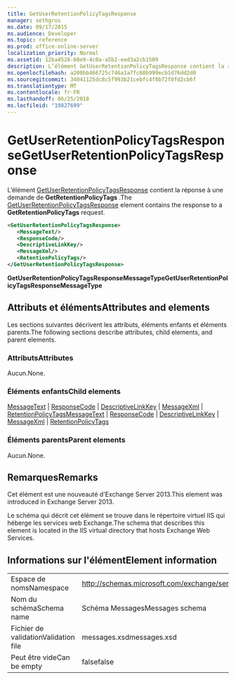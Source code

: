 ```yaml
---
title: GetUserRetentionPolicyTagsResponse
manager: sethgros
ms.date: 09/17/2015
ms.audience: Developer
ms.topic: reference
ms.prod: office-online-server
localization_priority: Normal
ms.assetid: 12ba4528-60e9-4c0a-a5b2-eed3a2cb1509
description: L’élément GetUserRetentionPolicyTagsResponse contient la réponse à une demande de GetRetentionPolicyTags.
ms.openlocfilehash: a208bb466725c746a1a7fc60b999ecb1d76dd2d0
ms.sourcegitcommit: 34041125dc8c5f993b21cebfc4f8b72f0fd2cb6f
ms.translationtype: MT
ms.contentlocale: fr-FR
ms.lasthandoff: 06/25/2018
ms.locfileid: "19827699"
---
```

# <a name="getuserretentionpolicytagsresponse"></a><span data-ttu-id="21b09-103">GetUserRetentionPolicyTagsResponse</span><span class="sxs-lookup"><span data-stu-id="21b09-103">GetUserRetentionPolicyTagsResponse</span></span>

<span data-ttu-id="21b09-104">L’élément [GetUserRetentionPolicyTagsResponse](getuserretentionpolicytagsresponse.md) contient la réponse à une demande de **GetRetentionPolicyTags** .</span><span class="sxs-lookup"><span data-stu-id="21b09-104">The [GetUserRetentionPolicyTagsResponse](getuserretentionpolicytagsresponse.md) element contains the response to a **GetRetentionPolicyTags** request.</span></span> 
  
```XML
<GetUserRetentionPolicyTagsResponse>
   <MessageText/>
   <ResponseCode/>
   <DescriptiveLinkKey/>
   <MessageXml/>
   <RetentionPolicyTags/>
</GetUserRetentionPolicyTagsResponse>
```

 <span data-ttu-id="21b09-105">**GetUserRetentionPolicyTagsResponseMessageType**</span><span class="sxs-lookup"><span data-stu-id="21b09-105">**GetUserRetentionPolicyTagsResponseMessageType**</span></span>
## <a name="attributes-and-elements"></a><span data-ttu-id="21b09-106">Attributs et éléments</span><span class="sxs-lookup"><span data-stu-id="21b09-106">Attributes and elements</span></span>

<span data-ttu-id="21b09-107">Les sections suivantes décrivent les attributs, éléments enfants et éléments parents.</span><span class="sxs-lookup"><span data-stu-id="21b09-107">The following sections describe attributes, child elements, and parent elements.</span></span>
  
### <a name="attributes"></a><span data-ttu-id="21b09-108">Attributs</span><span class="sxs-lookup"><span data-stu-id="21b09-108">Attributes</span></span>

<span data-ttu-id="21b09-109">Aucun.</span><span class="sxs-lookup"><span data-stu-id="21b09-109">None.</span></span>
  
### <a name="child-elements"></a><span data-ttu-id="21b09-110">Éléments enfants</span><span class="sxs-lookup"><span data-stu-id="21b09-110">Child elements</span></span>

<span data-ttu-id="21b09-111">[MessageText](messagetext.md) | [ResponseCode](responsecode.md) | [DescriptiveLinkKey](descriptivelinkkey.md) | [MessageXml](messagexml.md) | [RetentionPolicyTags](retentionpolicytags.md)</span><span class="sxs-lookup"><span data-stu-id="21b09-111">[MessageText](messagetext.md) | [ResponseCode](responsecode.md) | [DescriptiveLinkKey](descriptivelinkkey.md) | [MessageXml](messagexml.md) | [RetentionPolicyTags](retentionpolicytags.md)</span></span>
  
### <a name="parent-elements"></a><span data-ttu-id="21b09-112">Éléments parents</span><span class="sxs-lookup"><span data-stu-id="21b09-112">Parent elements</span></span>

<span data-ttu-id="21b09-113">Aucun.</span><span class="sxs-lookup"><span data-stu-id="21b09-113">None.</span></span>
  
## <a name="remarks"></a><span data-ttu-id="21b09-114">Remarques</span><span class="sxs-lookup"><span data-stu-id="21b09-114">Remarks</span></span>

<span data-ttu-id="21b09-115">Cet élément est une nouveauté d'Exchange Server 2013.</span><span class="sxs-lookup"><span data-stu-id="21b09-115">This element was introduced in Exchange Server 2013.</span></span>
  
<span data-ttu-id="21b09-116">Le schéma qui décrit cet élément se trouve dans le répertoire virtuel IIS qui héberge les services web Exchange.</span><span class="sxs-lookup"><span data-stu-id="21b09-116">The schema that describes this element is located in the IIS virtual directory that hosts Exchange Web Services.</span></span>
  
## <a name="element-information"></a><span data-ttu-id="21b09-117">Informations sur l'élément</span><span class="sxs-lookup"><span data-stu-id="21b09-117">Element information</span></span>

|||
|:-----|:-----|
|<span data-ttu-id="21b09-118">Espace de noms</span><span class="sxs-lookup"><span data-stu-id="21b09-118">Namespace</span></span>  <br/> |http://schemas.microsoft.com/exchange/services/2006/messages  <br/> |
|<span data-ttu-id="21b09-119">Nom du schéma</span><span class="sxs-lookup"><span data-stu-id="21b09-119">Schema name</span></span>  <br/> |<span data-ttu-id="21b09-120">Schéma Messages</span><span class="sxs-lookup"><span data-stu-id="21b09-120">Messages schema</span></span>  <br/> |
|<span data-ttu-id="21b09-121">Fichier de validation</span><span class="sxs-lookup"><span data-stu-id="21b09-121">Validation file</span></span>  <br/> |<span data-ttu-id="21b09-122">messages.xsd</span><span class="sxs-lookup"><span data-stu-id="21b09-122">messages.xsd</span></span>  <br/> |
|<span data-ttu-id="21b09-123">Peut être vide</span><span class="sxs-lookup"><span data-stu-id="21b09-123">Can be empty</span></span>  <br/> |<span data-ttu-id="21b09-124">false</span><span class="sxs-lookup"><span data-stu-id="21b09-124">false</span></span>  <br/> |
   

